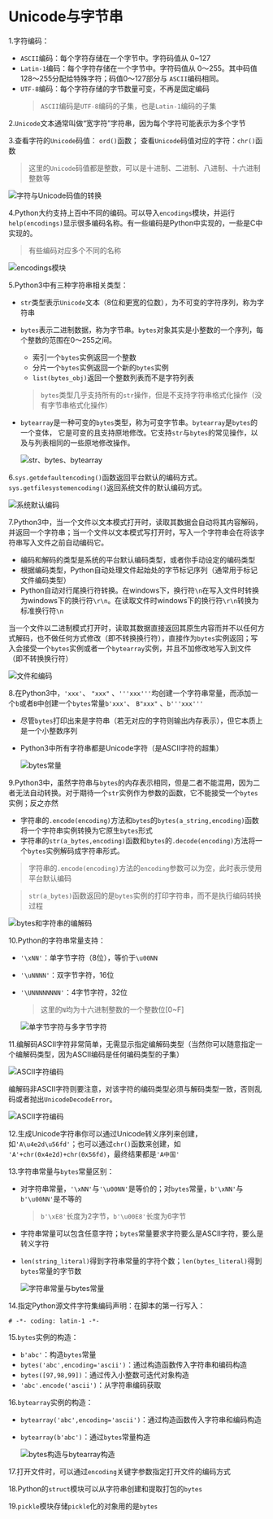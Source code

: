 <!--
    作者：华校专
    email: huaxz1986@163.com
**  本文档可用于个人学习目的，不得用于商业目的  **
-->
# Unicode与字节串
1.字符编码：

* `ASCII`编码：每个字符存储在一个字节中。字符码值从 0~127
* `Latin-1`编码：每个字符存储在一个字节中。字符码值从 0～255。其中码值128～255分配给特殊字符；码值0～127部分与
  `ASCII`编码相同。
* `UTF-8`编码：每个字符存储的字节数量可变，不再是固定编码
	> `ASCII`编码是`UTF-8`编码的子集，也是`Latin-1`编码的子集

2.`Unicode`文本通常叫做“宽字符”字符串，因为每个字符可能表示为多个字节

3.查看字符的`Unicode`码值： `ord()`函数；
查看`Unicode`码值对应的字符：`chr()`函数
>这里的`Unicode`码值都是整数，可以是十进制、二进制、八进制、十六进制整数等

![字符与Unicode码值的转换](../imgs/python_31_1.JPG)

4.Python大约支持上百中不同的编码。可以导入`encodings`模块，并运行`help(encodings)`显示很多编码名称。有一些编码是Python中实现的，一些是C中实现的。
>有些编码对应多个不同的名称

![encodings模块](../imgs/python_31_2.JPG)

5.Python3中有三种字符串相关类型：

* `str`类型表示`Unicode`文本（8位和更宽的位数），为不可变的字符序列，称为字符串
* `bytes`表示二进制数据，称为字节串。`bytes`对象其实是小整数的一个序列，每个整数的范围在0～255之间。
	* 索引一个`bytes`实例返回一个整数
	* 分片一个`bytes`实例返回一个新的`bytes`实例
	* `list(bytes_obj)`返回一个整数列表而不是字符列表
	> `bytes`类型几乎支持所有的`str`操作，但是不支持字符串格式化操作（没有字节串格式化操作）

* `bytearray`是一种可变的`bytes`类型，称为可变字节串。`bytearray`是`bytes`的一个变体，
  它是可变的且支持原地修改。它支持`str`与`bytes`的常见操作，以及与列表相同的一些原地修改操作。

  ![str、bytes、bytearray](../imgs/python_31_3.JPG)

6.`sys.getdefaultencoding()`函数返回平台默认的编码方式。`sys.getfilesystemencoding()`返回系统文件的默认编码方式。

  ![系统默认编码](../imgs/python_31_4.JPG)

7.Python3中，当一个文件以文本模式打开时，读取其数据会自动将其内容解码，并返回一个字符串；当一个文件以文本模式写打开时，写入一个字符串会在将该字符串写入文件之前自动编码它。

* 编码和解码的类型是系统的平台默认编码类型，或者你手动设定的编码类型
* 根据编码类型，Python自动处理文件起始处的字节标记序列（通常用于标记文件编码类型）
* Python自动对行尾换行符转换。在windows下，换行符`\n`在写入文件时转换为windows下的换行符`\r\n`。在读取文件时windows下的换行符`\r\n`转换为标准换行符`\n`

当一个文件以二进制模式打开时，读取其数据直接返回其原生内容而并不以任何方式解码，也不做任何方式修改（即不转换换行符），直接作为`bytes`实例返回；写入会接受一个`bytes`实例或者一个`bytearray`实例，并且不加修改地写入到文件（即不转换换行符）

  ![文件和编码](../imgs/python_31_5.JPG)

8.在Python3中，`'xxx'`、 `"xxx"` 、`'''xxx'''`均创建一个字符串常量，而添加一个`b`或者`B`中创建一个`bytes`常量`b'xxx'`、 `B"xxx"` 、`b'''xxx'''`

* 尽管`bytes`打印出来是字符串（若无对应的字符则输出内存表示），但它本质上是一个小整数序列
* Python3中所有字符串都是Unicode字符（是ASCII字符的超集）

  ![bytes常量](../imgs/python_31_6.JPG)

9.Python3中，虽然字符串与`bytes`的内存表示相同，但是二者不能混用，因为二者无法自动转换。对于期待一个`str`实例作为参数的函数，它不能接受一个`bytes`实例；反之亦然

* 字符串的`.encode(encoding)`方法和`bytes`的`bytes(a_string,encoding)`函数将一个字符串实例转换为它原生`bytes`形式
* 字符串的`str(a_bytes,encoding)`函数和`bytes`的`.decode(encoding)`方法将一个`bytes`实例解码成字符串形式。

>字符串的`.encode(encoding)`方法的`encoding`参数可以为空，此时表示使用平台默认编码

>`str(a_bytes)`函数返回的是`bytes`实例的打印字符串，而不是执行编码转换过程

  ![bytes和字符串的编解码](../imgs/python_31_7.JPG)

10.Python的字符串常量支持：

* `'\xNN'`：单字节字符（8位），等价于`\u00NN`
* `'\uNNNN'`：双字节字符，16位
* `'\UNNNNNNNN'`：4字节字符，32位
	>这里的`N`均为十六进制整数的一个整数位[0~F]

  ![单字节字符与多字节字符](../imgs/python_31_8.JPG)

11.编解码ASCII字符非常简单，无需显示指定编解码类型（当然你可以随意指定一个编解码类型，因为ASCII编码是任何编码类型的子集）

  ![ASCII字符编码](../imgs/python_31_9.JPG)

编解码非ASCII字符则要注意，对该字符的编码类型必须与解码类型一致，否则乱码或者抛出`UnicodeDecodeError`。

  ![ASCII字符编码](../imgs/python_31_10.JPG)

12.生成Unicode字符串你可以通过Unicode转义序列来创建，如`'A\u4e2d\u56fd'`；也可以通过`chr()`函数来创建，如
  `'A'+chr(0x4e2d)+chr(0x56fd)`，最终结果都是`'A中国'`

13.字符串常量与`bytes`常量区别：

* 对字符串常量，`'\xNN'`与`'\u00NN'`是等价的；对`bytes`常量，`b'\xNN'`与`b'\u00NN'`是不等的
	>`b'\xE8'`长度为2字节，`b'\u00E8'`长度为6字节
* 字符串常量可以包含任意字符；`bytes`常量要求字符要么是ASCII字符，要么是转义字符
* `len(string_literal)`得到字符串常量的字符个数；`len(bytes_literal)`得到`bytes`常量的字节数

  ![字符串常量与bytes常量](../imgs/python_31_11.JPG)

14.指定Python源文件字符集编码声明：在脚本的第一行写入：

```
# -*- coding: latin-1 -*-
```

15.`bytes`实例的构造：

* `b'abc'`：构造`bytes`常量
* `bytes('abc',encoding='ascii')`：通过构造函数传入字符串和编码构造
* `bytes([97,98,99])`：通过传入小整数可迭代对象构造
* `'abc'.encode('ascii')`：从字符串编码获取

16.`bytearray`实例的构造：

* `bytearray('abc',encoding='ascii')`：通过构造函数传入字符串和编码构造
* `bytearray(b'abc')`：通过`bytes`常量构造

  ![bytes构造与bytearray构造](../imgs/python_31_12.JPG)

17.打开文件时，可以通过`encoding`关键字参数指定打开文件的编码方式

18.Python的`struct`模块可以从字符串创建和提取打包的`bytes`

19.`pickle`模块存储`pickle`化的对象用的是`bytes`

